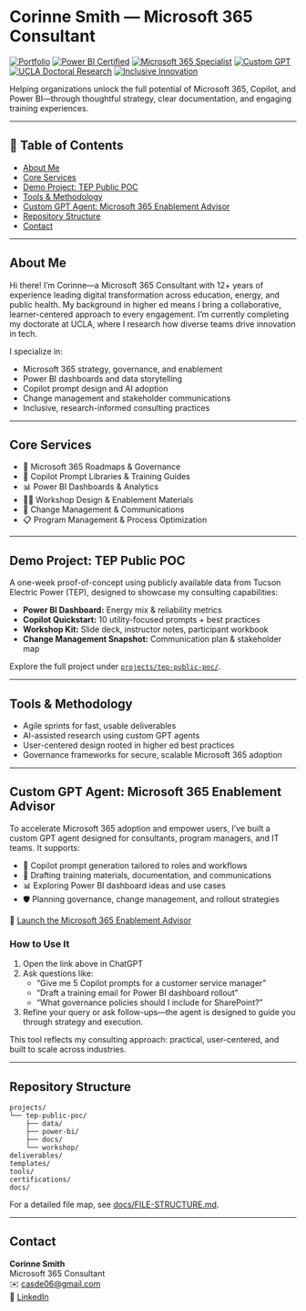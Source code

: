 # Corinne Smith — Microsoft 365 Consultant

[![Portfolio](https://img.shields.io/badge/Portfolio-Consulting%20Projects-blue)](https://github.com/csmith3051/m365-consulting-portfolio)
[![Power BI Certified](https://img.shields.io/badge/Power%20BI-DataCamp%20Certified-green)](https://www.datacamp.com)
[![Microsoft 365 Specialist](https://img.shields.io/badge/Microsoft%20365-Specialist-orange)](https://learn.microsoft.com)
[![Custom GPT](https://img.shields.io/badge/Custom%20GPT-M365%20Enablement%20Advisor-blueviolet)](https://chatgpt.com/g/g-689d345b71d0819184d2fa9c40af85d5-microsoft-365-strategy-advisor)
[![UCLA Doctoral Research](https://img.shields.io/badge/UCLA-Ed.D.%20Candidate-lightgrey)](https://www.ucla.edu)
[![Inclusive Innovation](https://img.shields.io/badge/Approach-Inclusive%20%26%20Research--Driven-purple)](#)

Helping organizations unlock the full potential of Microsoft 365, Copilot, and Power BI—through thoughtful strategy, clear documentation, and engaging training experiences.

---

## 📖 Table of Contents

- [About Me](#about-me)  
- [Core Services](#core-services)  
- [Demo Project: TEP Public POC](#demo-project-tep-public-poc)  
- [Tools & Methodology](#tools--methodology)  
- [Custom GPT Agent: Microsoft 365 Enablement Advisor](#custom-gpt-agent-microsoft-365-enablement-advisor)  
- [Repository Structure](#repository-structure)  
- [Contact](#contact)  

---

## About Me

Hi there! I’m Corinne—a Microsoft 365 Consultant with 12+ years of experience leading digital transformation across education, energy, and public health. My background in higher ed means I bring a collaborative, learner-centered approach to every engagement. I’m currently completing my doctorate at UCLA, where I research how diverse teams drive innovation in tech.

I specialize in:
- Microsoft 365 strategy, governance, and enablement  
- Power BI dashboards and data storytelling  
- Copilot prompt design and AI adoption  
- Change management and stakeholder communications  
- Inclusive, research-informed consulting practices  

---

## Core Services

- 🧭 Microsoft 365 Roadmaps & Governance  
- 🤖 Copilot Prompt Libraries & Training Guides  
- 📊 Power BI Dashboards & Analytics  
- 🧑‍🏫 Workshop Design & Enablement Materials  
- 🔄 Change Management & Communications  
- 📋 Program Management & Process Optimization  

---

## Demo Project: TEP Public POC

A one-week proof-of-concept using publicly available data from Tucson Electric Power (TEP), designed to showcase my consulting capabilities:

- **Power BI Dashboard:** Energy mix & reliability metrics  
- **Copilot Quickstart:** 10 utility-focused prompts + best practices  
- **Workshop Kit:** Slide deck, instructor notes, participant workbook  
- **Change Management Snapshot:** Communication plan & stakeholder map  

Explore the full project under [`projects/tep-public-poc/`](projects/tep-public-poc).

---

## Tools & Methodology

- Agile sprints for fast, usable deliverables  
- AI-assisted research using custom GPT agents  
- User-centered design rooted in higher ed best practices  
- Governance frameworks for secure, scalable Microsoft 365 adoption  

---

## Custom GPT Agent: Microsoft 365 Enablement Advisor

To accelerate Microsoft 365 adoption and empower users, I’ve built a custom GPT agent designed for consultants, program managers, and IT teams. It supports:

- 🧩 Copilot prompt generation tailored to roles and workflows  
- 📄 Drafting training materials, documentation, and communications  
- 📊 Exploring Power BI dashboard ideas and use cases  
- 🛡️ Planning governance, change management, and rollout strategies  

🔗 [Launch the Microsoft 365 Enablement Advisor](https://chatgpt.com/g/g-689d345b71d0819184d2fa9c40af85d5-microsoft-365-strategy-advisor)

### How to Use It

1. Open the link above in ChatGPT  
2. Ask questions like:  
   - “Give me 5 Copilot prompts for a customer service manager”  
   - “Draft a training email for Power BI dashboard rollout”  
   - “What governance policies should I include for SharePoint?”  
3. Refine your query or ask follow-ups—the agent is designed to guide you through strategy and execution.

This tool reflects my consulting approach: practical, user-centered, and built to scale across industries.

---

## Repository Structure

```
projects/
└── tep-public-poc/
    ├── data/
    ├── power-bi/
    ├── docs/
    └── workshop/
deliverables/
templates/
tools/
certifications/
docs/
```

For a detailed file map, see [docs/FILE-STRUCTURE.md](docs/FILE-STRUCTURE.md).

---

## Contact

**Corinne Smith**  
Microsoft 365 Consultant  
✉️ casde06@gmail.com  
🔗 [LinkedIn](https://linkedin.com/in/csmithca)
